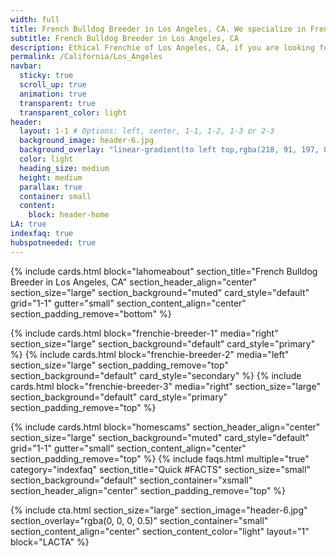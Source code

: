```yaml
---
width: full
title: French Bulldog Breeder in Los Angeles, CA. We specialize in French Bulldog Puppies only (only frenchie puppies)
subtitle: French Bulldog Breeder in Los Angeles, CA
description: Ethical Frenchie of Los Angeles, CA, if you are looking for ethically bred french bulldog puppies look no further. Learn more about our breeding process.
permalink: /California/Los_Angeles
navbar:
  sticky: true
  scroll_up: true
  animation: true
  transparent: true
  transparent_color: light
header:
  layout: 1-1 # Options: left, center, 1-1, 1-2, 1-3 or 2-3
  background_image: header-6.jpg
  background_overlay: "linear-gradient(to left top,rgba(218, 91, 197, 0.8) 0%,rgba(151, 27, 191, 0.8) 30%,rgba(2, 8, 212, 0.8) 80%)"
  color: light
  heading_size: medium
  height: medium
  parallax: true
  container: small
  content:
    block: header-home
LA: true
indexfaq: true
hubspotneeded: true
---
```


[comment]: # (This actually is the most platform independent comment)
{% include cards.html
  block="lahomeabout"
  section_title="French Bulldog Breeder in Los Angeles, CA"
  section_header_align="center"
  section_size="large"
  section_background="muted"
  card_style="default"
  grid="1-1"
  gutter="small"
  section_content_align="center"
  section_padding_remove="bottom"
%}

  {% include cards.html
  block="frenchie-breeder-1"
  media="right"
  section_size="large"
  section_background="default"
  card_style="primary"
%}
{% include cards.html
  block="frenchie-breeder-2"
  media="left"
  section_size="large"
  section_padding_remove="top"
  section_background="default"
  card_style="secondary"
%}
{% include cards.html
  block="frenchie-breeder-3"
  media="right"
  section_size="large"
  section_background="default"
  card_style="primary"
  section_padding_remove="top"
%}

{% include cards.html
  block="homescams"
  section_header_align="center"
  section_size="large"
  section_background="muted"
  card_style="default"
  grid="1-1"
  gutter="small"
  section_content_align="center"
  section_padding_remove="top"
%}
{% include faqs.html
  multiple="true"
  category="indexfaq"
  section_title="Quick #FACTS"
  section_size="small"
  section_background="default"
  section_container="xsmall"
  section_header_align="center"
  section_padding_remove="top"
  %}

  {% include cta.html
    section_size="large"
    section_image="header-6.jpg"
    section_overlay="rgba(0, 0, 0, 0.5)"
    section_container="small"
    section_content_align="center"
    section_content_color="light"
    layout="1"
    block="LACTA"
  %}
